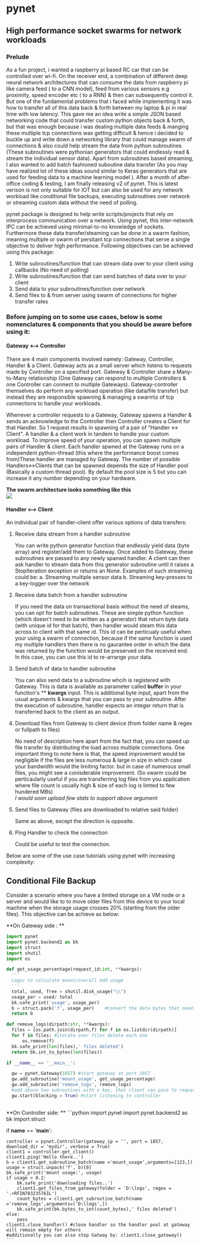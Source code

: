   # pynet
  ##  High performance socket swarms for network workloads
  
  ### Prelude <br/>
  
  As a fun project, i wanted a raspberry pi based RC car that can be controlled over wi-fi. On the receiver end, a combination of         different deep neural network architectures that can consume the data from raspberry pi like camera feed ( to a CNN model), feed from   various sensors e.g proximity, speed encoder etc ( to a RNN) & then can subsequently control it. But one of the fundamental problems     that i faced while implementing it was how to transfer all of this data back & forth between my laptop & pi in real time with low       latency. This gave me an idea write a simple JSON based networking code that could transfer custom python objects back & forth, but     that was enough because i was dealing multiple data feeds & manging these multiple tcp connections was getting difficult & hence i       decided to buckle up and write down a networking library that could manage swarm of connections & also could help stream the data from   python subroutines (These subroutines were pythonian generators that could endlessly read & stream the individual sensor data). Apart   from subroutines based streaming, I also wanted to add batch fashioned suboutine data transfer (As you may have realized lot of these   ideas sound similar to Keras generators that are used for feeding data to a machine learning model ). After a month of after-office     coding & testing, I am finally releasing v2 of pynet. This is latest verison is not only suitable for IOT but can also be used for any   network workload like conditional file backups, executing subroutines over network or streaming custom data without the need of         polling.

  pynet package is designed to help write scripts/projects that rely on interprocess communication over a network. Using pynet, this 
  inter-network IPC can be achieved using minimal-to-no knowledge of sockets. Furthermore these data transfer/steaming can be done in 
  a swarm fashion, meaning multiple or swarm of persitant tcp connections that serve a single objective to deliver high performance.
  Following objectives can be achieved using this package:

  1. Write subroutines/function that can stream data over to your client using callbacks (No need of polling)
  2. Write subroutines/function that can send batches of data over to your client
  3. Send data to your subroutines/function over network
  4. Send files to & from server using swarm of connections for higher transfer rates

  ### Before jumping on to some use cases, below is some nomenclatures & components that you should be aware before using it:
  
  #### Gateway <--> Controller
  
  There are 4 main components involved namely: Gateway, Controller, Handler & a Client. Gateway acts as a small server which listens
  to requests made by Controller on a specified port. Gateway & Controller share a Many-to-Many relationship (One Gateway can respond
  to multiple Controllers & one Controller can connect to multiple Gateways). Gateway-controller themselves do perform any workload
  operation (like data/file transfer) but instead they are responsible spawning & managing a swarm\s of tcp connections to handle 
  your workloads. </p><p>Whenever a controller requests to a Gateway, Gateway spawns a Handler & sends an acknowledge to the Controller
  then Controller creates a Client for that Handler. So 1 request results in spawning of a pair of "Handler <-> Client". A handler &
  a client work in tandem to handle your custom workload. To improve speed of your operation, you can spawn multiple pairs of Handler
  & client. Each handler spwned at the Gateway runs on a independent python-thread (this where the performance boost comes from)These     handler are managed by Gateway. The number of possible Handlers<->Clients that can be spawned depends the size of Handler 
  pool (Basically a custom thread pool). By default the pool size is 5 but you can increase it any number depending on your hardware.
  
  **The swarm architecture looks something like this** <br/>
  <img src="https://user-images.githubusercontent.com/40765055/58163266-53432900-7ca1-11e9-8c94-928eb364faf7.jpg" /></p>

  #### Handler <--> Client
  
  An individual pair of handler-client offer various options of data transfers:
  1. Receive data stream from a handler subroutine
  
        You can write python generator function that endlessly yield data (byte array) and register/add them to Gateway. Once added to           Gateway, these subroutines are passed to any newly spanwd handler. A client can then ask handler to stream data from this               generator subroutine until it raises a StopIteration exception or returns an None.
        Examples of such streaming could be:
        a. Streaming multiple sensor data
        b. Streaming key-presses to a key-logger over the network
        
  2. Receive data batch from a handler subroutine
    
        If you need the data on transactional basis without the need of steams, you can opt for batch subroutines. These are simple             python function (which doesn't need to be written as a generator) that return byte data (with unique id for that batch), then           handler would steam this data across to client with that same id. This id can be perticualy useful when your using a swarm of           connection, because if the same function is used my multiple handlers then there is no gaurantee order in which the data was             returned by the function would be preserved on the received end. In this case, you can use this id to re-arrange your data.
  
  3. Send batch of data to handler subroutine
  
        You can also send data to a subroutine whcih is registered with Gateway. This is data is available as parameter called 
        **buffer** in your function's ** **kwargs** input. This is additional byte input, apart from the usual arguments & kwargs that           you can pass to your subroutine. After the execution of subroutine, handler expects an integer return that is transferred back           to the client as an output.
  
  4. Download files from Gateway to client device (from folder name & regex or fullpath to files)
  
        No need of description here apart from the fact that, you can speed up file transfer by distributing the load across multiple           connections. One important thing to note here is that, the speed improvement would be negligible if the files are less numerous         & large in size in which case your bandwidth would the limiting factor. but in case of numerous small files, you might see a             conisderable improvement.
        (So swarm could be perticaularly useful if you are transferring log files from you application where file count is usually high         & size of each log is limted to few hundered MBs)<br/>
        <i>I would soon upload few stats to support above argument</i>
  
  5. Send files to Gateway (files are downloaded to relative said folder)
  
       Same as above, except the direction is opposite.
      
  6. Ping Handler to check the connection
  
      Could be useful to test the connection.
  
  Below are some of the use case tutorials using pynet with increasing complexity: 


  ## Conditional File Backup
  
  Consider a scenario where you have a limited storage on a VM node or a server and would like to to move older files from this device
  to your local machine when the storage usage crosses 20% (starting from the older files). This objective can be achieve as below:
  
  **On Gateway side : **
  ```python
  import pynet
import pynet.backend2 as bk
import struct
import shutil
import os

def get_usage_percentage(request_id:int, **kwargs):
    '''
    Logic to calculate mount/overall hdd usage
    '''
    total, used, free = shutil.disk_usage("\\")
    usage_per = used/ total
    bk.safe_print('usage', usage_per)
    b = struct.pack('f', usage_per)    #convert the data bytes that needs to be sent back
    return b

def remove_logs(dirpath:str, **kwargs):
    files = [os.path.join(dirpath,f) for f in os.listdir(dirpath)]
    for f in files: #iterate over files delete each one
        os.remove(f)
    bk.safe_print(len(files),' files deleted')
    return bk.int_to_bytes(len(files)) 

if __name__ == '__main__':

    gw = pynet.Gateway(1857) #start gateway at port 1857
    gw.add_subroutine('mount_usage', get_usage_percentage)
    gw.add_subroutine('remove_logs', remove_logs)
    #add above two subroutines with a key, that client can pass to request execution
    gw.start(blocking = True) #start listening to controller
    
  ```
  
  **On Controller side: **
    ```python
    import pynet
import pynet.backend2 as bk
import struct

if __name__ == '__main__':

    controller = pynet.Controller(gateway_ip = '', port = 1857, download_dir = 'mydir', verbose = True) 
    client1 = controller.get_client()
    client1.ping('Hello there..')
    b = client1.get_subroutine_batch(name ='mount_usage',arguments=[123,])
    usage = struct.unpack('f', b)[0]
    bk.safe_print('mount usage:', usage)
    if usage > 0.2:
        bk.safe_print('downloading files..')
        client1.get_files_from_gateway(folder = 'D:\logs', regex = '.+RFIN703235761L')
        count_bytes = client1.get_subroutine_batch(name ='remove_logs',arguments=['D:\logs',])
        bk.safe_print(bk.bytes_to_int(count_bytes),' files deleted') 
    else:
        pass
    client1.close_handler() #close handler so the handler pool at gateway will remain empty for others
    #additionally you can also stop Gatway by: client1.close_gateway()
    ```
